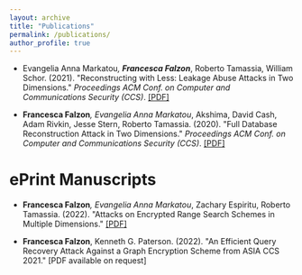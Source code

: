 ```yaml
---
layout: archive
title: "Publications"
permalink: /publications/
author_profile: true
---
```


* Evangelia Anna Markatou<sup>*</sup>, **Francesca Falzon**<sup>*</sup>, Roberto Tamassia, William Schor. (2021). "Reconstructing with Less: Leakage Abuse Attacks in Two Dimensions." <i>Proceedings ACM Conf. on Computer and Communications Security (CCS)</i>. [[PDF]](http://ffalzon.github.io/files/adr.pdf)

* **Francesca Falzon**<sup>*</sup>, Evangelia Anna Markatou<sup>*</sup>, Akshima, David Cash, Adam Rivkin, Jesse Stern, Roberto Tamassia. (2020). "Full Database Reconstruction Attack in Two Dimensions." <i>Proceedings ACM Conf. on Computer and Communications Security (CCS)</i>. [[PDF]](http://ffalzon.github.io/files/fdr.pdf)


ePrint Manuscripts
======= 

* **Francesca Falzon**<sup>*</sup>, Evangelia Anna Markatou<sup>*</sup>, Zachary Espiritu, Roberto Tamassia. (2022). "Attacks on Encrypted Range Search Schemes in Multiple Dimensions." [[PDF]](https://eprint.iacr.org/2022/090.pdf)

* **Francesca Falzon**, Kenneth G. Paterson. (2022). "An Efficient Query Recovery Attack Against a Graph Encryption Scheme from ASIA CCS 2021." [PDF available on request] 
